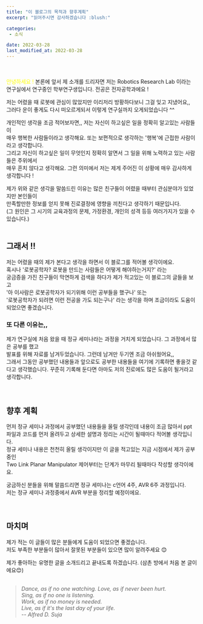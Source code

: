 ```yaml
---
title: "이 블로그의 목적과 향후계획"
excerpt: "읽어주시면 감사하겠습니다 :blush:"

categories:
 - 소식

date: 2022-03-28
last_modified_at: 2022-03-28
---  
```

<br/>
<br/>
<span style="color:yellow">안녕하세요 !</span> 본론에 앞서 제 소개를 드리자면 저는 Robotics Research Lab 이라는 연구실에서  
연구중인 학부연구생입니다. 전공은 전자공학과에요 !  

저는 어렸을 때 로봇에 관심이 많았지만 이리저리 방황하다보니 그걸 잊고 지냈어요,,  
그러다 운이 좋게도 다시 떠오르게되서 이렇게 연구실까지 오게되었습니다 ^^  
  
개인적인 생각을 조금 적어보자면,, 저는 자신이 하고싶은 일을 정확히 알고있는 사람들이  
매우 행복한 사람들이라고 생각해요. 또는 보편적으로 생각하는 '행복'에 근접한 사람이라고 생각합니다.  
그리고 자신이 하고싶은 일이 무엇인지 정확히 알면서 그 일을 위해 노력하고 있는 사람들은 주위에서  
매우 흔치 않다고 생각해요. 그런 의미에서 저는 제게 주어진 이 상황에 매우 감사하게 생각합니다 !  
  
제가 위와 같은 생각을 말씀드린 이유는 많은 친구들이 어렸을 때부터 관심분야가 있었지만 본인들이  
만족할만한 정보를 얻지 못해 진로결정에 영향을 끼친다고 생각하기 때문입니다.  
(그 원인은 그 시기의 교육과정의 문제, 가정환경, 개인의 성격 등등 여러가지가 있을 수 있습니다.)  
<br/>
## __그래서__ !!  
저는 어렸을 때의 제가 본다고 생각을 하면서 이 블로그를 적어볼 생각이에요.  
혹시나 '로봇공학자? 로봇을 만드는 사람들은 어떻게 해야하는거지?' 라는  
궁금증을 가진 친구들이 막연하게 검색을 하다가 제가 적고있는 이 블로그의 글들을 보고  
'아 이사람은 로봇공학자가 되기위해 이런 공부들을 했구나' 또는  
'로봇공학자가 되려면 이런 전공을 가도 되는구나' 라는 생각을 하며 조금이라도 도움이  
되었으면 좋겠습니다.

### 또 다른 이유는,,  
제가 연구실에 처음 왔을 때 정규 세미나라는 과정을 거치게 되었습니다. 그 과정에서 많은 공부를 했고  
발표를 위해 자료를 남겨두었습니다. 그런데 남겨만 두기엔 조금 아쉬웠어요,,  
그래서 그동안 공부했던 내용들과 앞으로도 공부한 내용들을 여기에 기록하면 좋을것 같다고 생각했습니다. 꾸준히 기록해 둔다면 아마도 저의 진로에도 많은 도움이 될거라고 생각합니다.  
<br/>
<br/>
## 향후 계획  
먼저 정규 세미나 과정에서 공부했던 내용들을 올릴 생각인데 내용이 조금 많아서 ppt 파일과 코드를 먼저 올려두고 상세한 설명과 정리는 시간이 될때마다 적어볼 생각입니다.  
정규 세미나 내용은 천천히 올릴 생각이지만 이 글을 적고있는 지금 시점에서 제가 공부중인  
Two Link Planar Manipulator 제어부터는 단계가 마무리 될때마다 작성할 생각이에요.  
  
궁금하신 분들을 위해 말씀드리면 정규 세미나는 c언어 4주, AVR 6주 과정입니다.  
저는 정규 세미나 과정중에서 AVR 부분을 정리할 예정이에요.  
<br/>
<br/>
## 마치며  
제가 적는 이 글들이 많은 분들에게 도움이 되었으면 좋겠습니다.  
저도 부족한 부분들이 많아서 잘못된 부분들이 있으면 많이 알려주세요 :blush:
  
제가 좋아하는 유명한 글을 소개드리고 끝내도록 하겠습니다. (삼촌 방에서 처음 본 글이에요:blush:)  
<br/>
> _Dance, as if no one watching._
> _Love, as if never been hurt._  
> _Sing, as if no one is listening._  
> _Work, as if no money is needed._  
> _Live, as if it's the last day of your life._  
> -- <cite>Alfred D. Suja</cite>